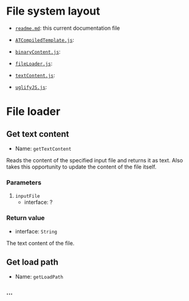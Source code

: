 # File system layout

* [`readme.md`](./readme.md): this current documentation file

* [`ATCompiledTemplate.js`](./ATCompiledTemplate.js):
* [`binaryContent.js`](./binaryContent.js):
* [`fileLoader.js`](./fileLoader.js):
* [`textContent.js`](./textContent.js):
* [`uglifyJS.js`](./uglifyJS.js):



# File loader

## Get text content

* Name: `getTextContent`

Reads the content of the specified input file and returns it as text. Also takes this opportunity to update the content of the file itself.

### Parameters

1. `inputFile`
	* interface: ?

### Return value

* interface: `String`

The text content of the file.



## Get load path

* Name: `getLoadPath`

### ...
